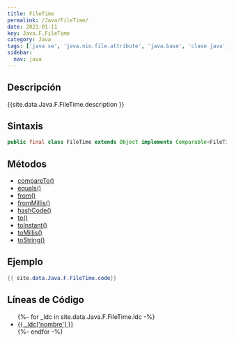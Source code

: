 ```yaml
---
title: FileTime
permalink: /Java/FileTime/
date: 2021-01-11
key: Java.F.FileTime
category: Java
tags: ['java se', 'java.nio.file.attribute', 'java.base', 'clase java', 'Java 1.7']
sidebar: 
  nav: java
---
```


## Descripción
{{site.data.Java.F.FileTime.description }}

## Sintaxis
~~~java
public final class FileTime extends Object implements Comparable<FileTime>
~~~

## Métodos
* [compareTo()](/Java/FileTime/compareTo)
* [equals()](/Java/FileTime/equals)
* [from()](/Java/FileTime/from)
* [fromMillis()](/Java/FileTime/fromMillis)
* [hashCode()](/Java/FileTime/hashCode)
* [to()](/Java/FileTime/to)
* [toInstant()](/Java/FileTime/toInstant)
* [toMillis()](/Java/FileTime/toMillis)
* [toString()](/Java/FileTime/toString)

## Ejemplo
~~~java
{{ site.data.Java.F.FileTime.code}}
~~~

## Líneas de Código
<ul>
{%- for _ldc in site.data.Java.F.FileTime.ldc -%}
   <li>
       <a href="{{_ldc['url'] }}">{{ _ldc['nombre'] }}</a>
   </li>
{%- endfor -%}
</ul>
